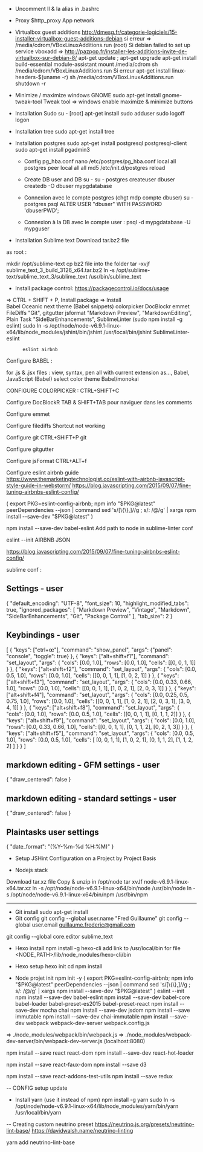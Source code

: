 - Uncomment ll & la alias in .bashrc

- Proxy 
$http_proxy
App network

- Virtualbox guest additions
http://dmesg.fr/categorie-logiciels/15-installer-virtualbox-guest-additions-debian
si erreur => /media/cdrom/VBoxLinuxAdditions.run (root)
Si debian failed to set up service vboxadd
=> http://pazpop.fr/installer-les-additions-invite-de-virtualbox-sur-debian-8/
apt-get update ; apt-get upgrade
apt-get install build-essential module-assistant
mount /media/cdrom
sh /media/cdrom/VBoxLinuxAdditions.run
Si erreur
apt-get install linux-headers-$(uname -r)
sh /media/cdrom/VBoxLinuxAdditions.run
shutdown -r

- Minimize / maximize windows GNOME
sudo apt-get install gnome-tweak-tool
Tweak tool => windows enable maximize & minimize buttons

- Installation Sudo
su - [root]
apt-get install sudo
adduser <user> sudo
logoff
logon

- Installation tree
sudo apt-get install tree

- Installation postgres
sudo apt-get install postgresql postgresql-client
sudo apt-get install pgadmin3

  - Config pg_hba.conf
nano /etc/postgres/pg_hba.conf
local all postgres  peer
local all all       md5
/etc/init.d/postgres reload

  - Create DB user and DB
su -
su - postgres
createuser dbuser
createdb -O dbuser mypgdatabase

  - Connexion avec le compte postgres (chgt mdp compte dbuser)
su - postgres
psql
ALTER USER "dbuser" WITH PASSWORD 'dbuserPWD';


  - Connexion à la DB avec le compte user :
psql -d mypgdatabase -U mypguser



- Installation Sublime text
Download tar.bz2 file

as root :

mkdir /opt/sublime-text
cp bz2 file into the folder
tar -xvjf sublime_text_3_build_3126_x64.tar.bz2
ln -s /opt/sublime-text/sublime_text_3/sublime_text /usr/bin/sublime_text

- Install package control:
https://packagecontrol.io/docs/usage

=> CTRL + SHIFT + P, Install package
=> Install  
          Babel
          Oceanic next theme
          (Babel snippets)
          colorpicker
          DocBlockr
          emmet
          FileDiffs 
          "Git",
          gitgutter
          jsformat
      "Markdown Preview",
          "MarkdownEditing",
          Plain Task
          "SideBarEnhancements",
          SublimeLinter (sudo npm install -g eslint)
          sudo ln -s /opt/node/node-v6.9.1-linux-x64/lib/node_modules/jshint/bin/jshint /usr/local/bin/jshint
          SublimeLinter-eslint

          eslint airbnb


          

Configure BABEL :

for .js & .jsx files : view, syntax, pen all with current extension as..., Babel, JavaScript (Babel)
select color theme Babel/monokai

CONFIGURE COLORPICKER :
CTRL+SHIFT+C

Configure DocBlockR
TAB & SHIFT+TAB pour naviguer dans les comments

Configure emmet

Configure filediffs
Shortcut not working

Configure git
CTRL+SHIFT+P git

Configure gitgutter

Configure jsFormat 
CTRL+ALT+f

Configure eslint
airbnb guide
https://www.themarketingtechnologist.co/eslint-with-airbnb-javascript-style-guide-in-webstorm/
https://blog.javascripting.com/2015/09/07/fine-tuning-airbnbs-eslint-config/

(
  export PKG=eslint-config-airbnb;
  npm info "$PKG@latest" peerDependencies --json | command sed 's/[\{\},]//g ; s/: /@/g' | xargs npm install --save-dev "$PKG@latest"
)

npm install --save-dev babel-eslint
Add path to node in sublime-linter conf

eslint --init
AIRBNB JSON


https://blog.javascripting.com/2015/09/07/fine-tuning-airbnbs-eslint-config/


sublime conf :

## Settings - user

{
    "default_encoding": "UTF-8",
    "font_size": 10,
    "highlight_modified_tabs": true,
    "ignored_packages":
    [
        "Markdown Preview",
        "Vintage",
        "Markdown",
        "SideBarEnhancements",
        "Git",
        "Package Control"
    ],
    "tab_size": 2
}

## Keybindings - user
[
    { "keys": ["ctrl+œ"], "command": "show_panel", "args": {"panel": "console", "toggle": true} },
    {
        "keys": ["alt+shift+f1"],
        "command": "set_layout",
        "args":
        {
            "cols": [0.0, 1.0],
            "rows": [0.0, 1.0],
            "cells": [[0, 0, 1, 1]]
        }
    },
    {
        "keys": ["alt+shift+f2"],
        "command": "set_layout",
        "args":
        {
            "cols": [0.0, 0.5, 1.0],
            "rows": [0.0, 1.0],
            "cells": [[0, 0, 1, 1], [1, 0, 2, 1]]
        }
    },
    {
        "keys": ["alt+shift+f3"],
        "command": "set_layout",
        "args":
        {
            "cols": [0.0, 0.33, 0.66, 1.0],
            "rows": [0.0, 1.0],
            "cells": [[0, 0, 1, 1], [1, 0, 2, 1], [2, 0, 3, 1]]
        }
    },
    {
        "keys": ["alt+shift+f4"],
        "command": "set_layout",
        "args":
        {
            "cols": [0.0, 0.25, 0.5, 0.75, 1.0],
            "rows": [0.0, 1.0],
            "cells": [[0, 0, 1, 1], [1, 0, 2, 1], [2, 0, 3, 1], [3, 0, 4, 1]]
        }
    },
    {
        "keys": ["alt+shift+f8"],
        "command": "set_layout",
        "args":
        {
            "cols": [0.0, 1.0],
            "rows": [0.0, 0.5, 1.0],
            "cells": [[0, 0, 1, 1], [0, 1, 1, 2]]
        }
    },
    {
        "keys": ["alt+shift+f9"],
        "command": "set_layout",
        "args":
        {
            "cols": [0.0, 1.0],
            "rows": [0.0, 0.33, 0.66, 1.0],
            "cells": [[0, 0, 1, 1], [0, 1, 1, 2], [0, 2, 1, 3]]
        }
    },
    {
        "keys": ["alt+shift+f5"],
        "command": "set_layout",
        "args":
        {
            "cols": [0.0, 0.5, 1.0],
            "rows": [0.0, 0.5, 1.0],
            "cells":
            [
                [0, 0, 1, 1], [1, 0, 2, 1],
                [0, 1, 1, 2], [1, 1, 2, 2]
            ]
        }
    }
]


## markdown editing - GFM settings - user
{
    "draw_centered": false
}


## markdown editing - standard settings - user
{
    "draw_centered": false
}

## Plaintasks user settings
{
  "date_format": "(%Y-%m-%d %H:%M)"
}




- Setup JSHint Configuration on a Project by Project Basis



- Nodejs stack

Download tar.xz file
Copy & unzip in /opt/node
tar xvJf node-v6.9.1-linux-x64.tar.xz
ln -s /opt/node/node-v6.9.1-linux-x64/bin/node /usr/bin/node
ln -s /opt/node/node-v6.9.1-linux-x64/bin/npm /usr/bin/npm




---------------------------------------------
- Git install
sudo apt-get install
- Git config
git config --global user.name "Fred Guillaume"
git config --global user.email guillaume.frederic@gmail.com

git config --global core.editor sublime_text

- Hexo install
npm install -g hexo-cli
add link to /usr/local/bin for file <NODE_PATH>/lib/node_modules/hexo-cli/bin

- Hexo setup
hexo init <folder>
cd <folder>
npm install





- Node projet init
npm init -y
(
  export PKG=eslint-config-airbnb;
  npm info "$PKG@latest" peerDependencies --json | command sed 's/[\{\},]//g ; s/: /@/g' | xargs npm install --save-dev "$PKG@latest"
)
eslint --init
npm install --save-dev babel-eslint
npm install --save-dev babel-core babel-loader babel-preset-es2015 babel-preset-react
npm install --save-dev mocha chai
npm install --save-dev jsdom
npm install --save immutable
npm install --save-dev chai-immutable
npm install --save-dev webpack webpack-dev-server
webpack.config.js

=> ./node_modules/webpack/bin/webpack.js
=> ./node_modules/webpack-dev-server/bin/webpack-dev-server.js (localhost:8080)

npm install --save react react-dom
npm install --save-dev react-hot-loader

npm install --save react-faux-dom
npm install --save d3

npm install --save react-addons-test-utils
npm install --save redux


-- CONFIG setup update

- Install yarn (use it instead of npm)
npm install -g yarn
sudo ln -s /opt/node/node-v6.9.1-linux-x64/lib/node_modules/yarn/bin/yarn /usr/local/bin/yarn





-- Creating custom neutrino preset
https://neutrino.js.org/presets/neutrino-lint-base/
https://davidwalsh.name/neutrino-linting


yarn add neutrino-lint-base


